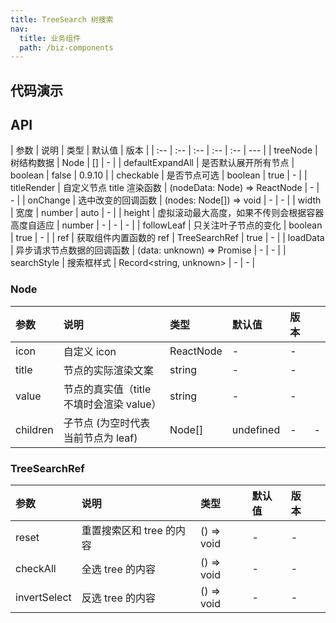 ```yaml
---
title: TreeSearch 树搜索
nav:
  title: 业务组件
  path: /biz-components
---
```


## 代码演示

<code src="./demo/basic.tsx" title="基本"></code>

<code src="./demo/customTitle.tsx" title="自定义节点 title"></code>

<code src="./demo/virtual.tsx" title="虚拟滚动"></code>

## API

| 参数 | 说明 | 类型 | 默认值 | 版本 |
| :-- | :-- | :-- | :-- | :-- | --- |
| treeNode | 树结构数据 | Node | [] | - |
| defaultExpandAll | 是否默认展开所有节点 | boolean | false | 0.9.10 |
| checkable | 是否节点可选 | boolean | true | - |
| titleRender | 自定义节点 title 渲染函数 | (nodeData: Node) => ReactNode | - | - |
| onChange | 选中改变的回调函数 | (nodes: Node[]) => void | - | - |
| width | 宽度 | number | auto | - |
| height | 虚拟滚动最大高度，如果不传则会根据容器高度自适应 | number | - | - | - |
| followLeaf | 只关注叶子节点的变化 | boolean | true | - |
| ref | 获取组件内置函数的 ref | TreeSearchRef | true | - |
| loadData | 异步请求节点数据的回调函数 | (data: unknown) => Promise<void> | - | - |
| searchStyle | 搜索框样式 | Record<string, unknown> | - | - |

### Node

| 参数     | 说明                                     | 类型      | 默认值    | 版本 |     |
| :------- | :--------------------------------------- | :-------- | :-------- | :--- | --- |
| icon     | 自定义 icon                              | ReactNode | -         | -    |
| title    | 节点的实际渲染文案                       | string    | -         | -    |
| value    | 节点的真实值（title 不填时会渲染 value） | string    | -         | -    |
| children | 子节点 (为空时代表当前节点为 leaf)       | Node[]    | undefined | -    | -   |

### TreeSearchRef

| 参数         | 说明                     | 类型       | 默认值 | 版本 |     |
| :----------- | :----------------------- | :--------- | :----- | :--- | --- |
| reset        | 重置搜索区和 tree 的内容 | () => void | -      | -    |
| checkAll     | 全选 tree 的内容         | () => void | -      | -    |
| invertSelect | 反选 tree 的内容         | () => void | -      | -    |

